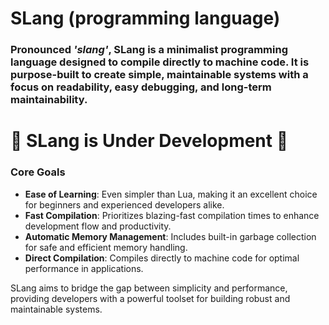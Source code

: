# SLang (programming language)

### Pronounced _'slang'_, SLang is a minimalist programming language designed to compile directly to machine code. It is purpose-built to create simple, maintainable systems with a focus on readability, easy debugging, and long-term maintainability.

# 🚧 SLang is Under Development 🚧

### Core Goals
* **Ease of Learning**: Even simpler than Lua, making it an excellent choice for beginners and experienced developers alike.
* **Fast Compilation**: Prioritizes blazing-fast compilation times to enhance development flow and productivity.
* **Automatic Memory Management**: Includes built-in garbage collection for safe and efficient memory handling.
* **Direct Compilation**: Compiles directly to machine code for optimal performance in applications.

SLang aims to bridge the gap between simplicity and performance, providing developers with a powerful toolset for building robust and maintainable systems.

